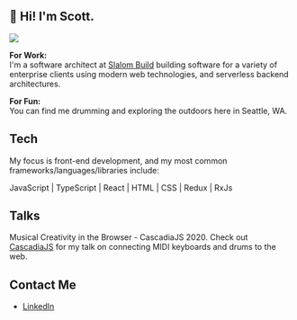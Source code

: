 ## 👋 Hi! I'm Scott.
![](https://img.shields.io/badge/status-drumming-green)

**For Work:**  
I'm a software architect at [Slalom Build](https://www.slalombuild.com/) building software for a variety of enterprise clients using modern web technologies, and serverless backend architectures.

**For Fun:**  
You can find me drumming and exploring the outdoors here in Seattle, WA.

## Tech
My focus is front-end development, and my most common frameworks/languages/libraries include:

JavaScript | TypeScript | React | HTML | CSS | Redux | RxJs

## Talks
Musical Creativity in the Browser - CascadiaJS 2020. Check out [CascadiaJS](https://2020.cascadiajs.com/speakers/scott-ammon) for my talk on connecting MIDI keyboards and drums to the web.

## Contact Me
* [LinkedIn](https://www.linkedin.com/in/scottammon)


